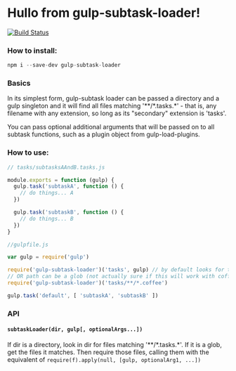 # Hullo from gulp-subtask-loader!
[![Build Status](https://travis-ci.org/skorlir/gulp-subtask-loader.svg?branch=master)](https://travis-ci.org/skorlir/gulp-subtask-loader)

### How to install:
```js
npm i --save-dev gulp-subtask-loader
```

### Basics

In its simplest form, gulp-subtask loader can be passed a directory and a gulp singleton
and it will find all files matching '\*\*/\*.tasks.\*' - that is, any filename with any
extension, so long as its "secondary" extension is 'tasks'.

You can pass optional additional arguments that will be passed on to all subtask functions,
such as a plugin object from gulp-load-plugins.

### How to use:
```js
// tasks/subtasksAAndB.tasks.js

module.exports = function (gulp) {
  gulp.task('subtaskA', function () {
    // do things... A
  })

  gulp.task('subtaskB', function () {
    // do things... B
  })
}
```
```js
//gulpfile.js

var gulp = require('gulp')

require('gulp-subtask-loader')('tasks', gulp) // by default looks for tasks/**/*.tasks.*
// OR path can be a glob (not actually sure if this will work with coffee files, tbh)
require('gulp-subtask-loader')('tasks/**/*.coffee')

gulp.task('default', [ 'subtaskA', 'subtaskB' ])
```

### API

#### `subtaskLoader(dir, gulp[, optionalArgs...])`

If dir is a directory, look in dir for files matching '\*\*/\*.tasks.\*'.
If it is a glob, get the files it matches.
Then require those files, calling them with the equivalent of `require(f).apply(null, [gulp, optionalArg1, ...])`
